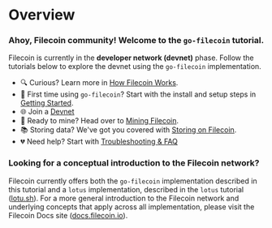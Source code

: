 # Overview

### Ahoy, Filecoin community! Welcome to the `go-filecoin` tutorial.

Filecoin is currently in the **developer network (devnet)** phase. Follow the tutorials below to explore the devnet using the `go-filecoin` implementation.

* 🔍 Curious? Learn more in [How Filecoin Works](How-Filecoin-Works).
* 🍄 First time using `go-filecoin`? Start with the install and setup steps in [Getting Started](Getting-Started).
* 🌐 Join a [Devnet](Devnets)
* 🤖 Ready to mine? Head over to [Mining Filecoin](Mining-Filecoin).
* 📚 Storing data? We've got you covered with [Storing on Filecoin](Storing-on-Filecoin).
* 💔 Need help? Start with [Troubleshooting & FAQ](Troubleshooting-&-FAQ)

### Looking for a conceptual introduction to the Filecoin network?

Filecoin currently offers both the `go-filecoin` implementation described in this tutorial and a `lotus` implementation, described in the `lotus` tutorial ([lotu.sh](https://lotu.sh)). For a more general introduction to the Filecoin network and underlying concepts that apply across all implementation, please visit the Filecoin Docs site ([docs.filecoin.io](https://docs.filecoin.io)). 
